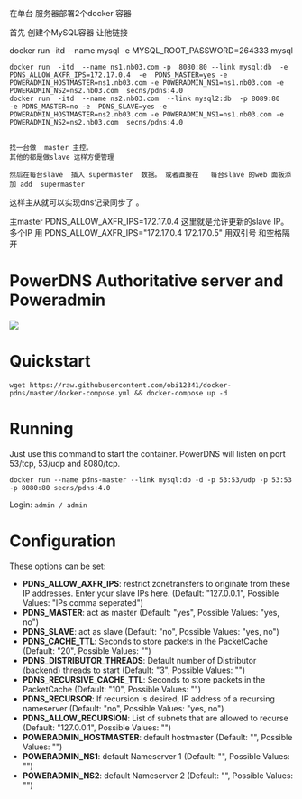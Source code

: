 在单台  服务器部署2个docker 容器


首先 创建个MySQL容器 让他链接 

docker  run -itd    --name mysql  -e MYSQL_ROOT_PASSWORD=264333 mysql


    docker run  -itd  --name ns1.nb03.com -p  8080:80 --link mysql:db  -e PDNS_ALLOW_AXFR_IPS=172.17.0.4  -e  PDNS_MASTER=yes -e POWERADMIN_HOSTMASTER=ns1.nb03.com -e POWERADMIN_NS1=ns1.nb03.com -e POWERADMIN_NS2=ns2.nb03.com  secns/pdns:4.0
    docker run  -itd  --name ns2.nb03.com  --link mysql2:db  -p 8089:80   -e PDNS_MASTER=no -e  PDNS_SLAVE=yes -e POWERADMIN_HOSTMASTER=ns2.nb03.com -e POWERADMIN_NS1=ns1.nb03.com -e POWERADMIN_NS2=ns2.nb03.com  secns/pdns:4.0


	找一台做  master 主控。 
	其他的都是做slave 这样方便管理
	
	然后在每台slave  插入 supermaster  数据。 或者直接在   每台slave 的web 面板添加 add  supermaster
这样主从就可以实现dns记录同步了 。
	
	
	
主master   PDNS_ALLOW_AXFR_IPS=172.17.0.4    这里就是允许更新的slave IP。 多个IP 用  PDNS_ALLOW_AXFR_IPS="172.17.0.4 172.17.0.5"      用双引号 和空格隔开







PowerDNS Authoritative server and Poweradmin
===========
[![](https://badge.imagelayers.io/secns/pdns:latest.svg)](https://imagelayers.io/?images=secns/pdns:latest 'Get your own badge on imagelayers.io')

# Quickstart

```wget https://raw.githubusercontent.com/obi12341/docker-pdns/master/docker-compose.yml && docker-compose up -d```

# Running

Just use this command to start the container. PowerDNS will listen on port 53/tcp, 53/udp and 8080/tcp.

```docker run --name pdns-master --link mysql:db -d -p 53:53/udp -p 53:53 -p 8080:80 secns/pdns:4.0```

Login:
``` admin / admin ```

# Configuration
These options can be set:

- **PDNS_ALLOW_AXFR_IPS**: restrict zonetransfers to originate from these IP addresses. Enter your slave IPs here. (Default: "127.0.0.1", Possible Values: "IPs comma seperated")
- **PDNS_MASTER**: act as master (Default: "yes", Possible Values: "yes, no")
- **PDNS_SLAVE**: act as slave (Default: "no", Possible Values: "yes, no")
- **PDNS_CACHE_TTL**: Seconds to store packets in the PacketCache (Default: "20", Possible Values: "<integer>")
- **PDNS_DISTRIBUTOR_THREADS**: Default number of Distributor (backend) threads to start (Default: "3", Possible Values: "<integer>")
- **PDNS_RECURSIVE_CACHE_TTL**: Seconds to store packets in the PacketCache (Default: "10", Possible Values: "<integer>")
- **PDNS_RECURSOR**: If recursion is desired, IP address of a recursing nameserver (Default: "no", Possible Values: "yes, no")
- **PDNS_ALLOW_RECURSION**: List of subnets that are allowed to recurse (Default: "127.0.0.1", Possible Values: "<ipaddr>")
- **POWERADMIN_HOSTMASTER**: default hostmaster (Default: "", Possible Values: "<email>")
- **POWERADMIN_NS1**: default Nameserver 1 (Default: "", Possible Values: "<domain>")
- **POWERADMIN_NS2**: default Nameserver 2 (Default: "", Possible Values: "<domain>")
